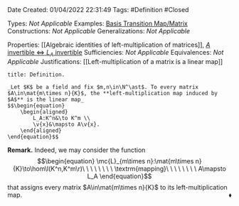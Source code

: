 <br />
<br />

Date Created: 01/04/2022 22:31:49
Tags: #Definition #Closed 

Types: _Not Applicable_
Examples: [Basis Transition Map$\slash$Matrix](Basis%20Transition%20Map;%20Change%20of%20Basis%20Matrix.md)
Constructions: _Not Applicable_
Generalizations: _Not Applicable_

Properties: [[Algebraic identities of left-multiplication of matrices]], [$A$ invertible $\Leftrightarrow$ $L_A$ invertible](Matrix%20invertible%20iff%20left-multiplication%20invertible.md)
Sufficiencies: _Not Applicable_
Equivalences: _Not Applicable_
Justifications: [[Left-multiplication of a matrix is a linear map]]

``` ad-Definition
title: Definition.

_Let $K$ be a field and fix $m,n\in\N^\ast$. To every matrix $A\in\mat{m\times n}{K}$, the **left-multiplication map induced by $A$** is the linear map_
$$\begin{equation}
    \begin{aligned}
        L_A:K^n&\to K^m \\
        \v{x}&\mapsto A\v{x}.
    \end{aligned}
\end{equation}$$

```

**Remark.** Indeed, we may consider the function
$$\begin{equation}
    \mc{L}_{m\times n}:\mat{m\times n}{K}\to\hom\l(K^n,K^m\r)\ \ \ \ \ \ \ \ \textrm{mapping}\ \ \ \ \ \ \ \ A\mapsto L_A
\end{equation}$$
that assigns every matrix $A\in\mat{m\times n}{K}$ to its left-multiplication map.<span style="float:right;">$\blacklozenge$</span>
